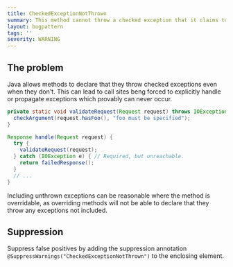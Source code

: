 ```yaml
---
title: CheckedExceptionNotThrown
summary: This method cannot throw a checked exception that it claims to. This may cause consumers of the API to incorrectly attempt to handle, or propagate, this exception.
layout: bugpattern
tags: ''
severity: WARNING
---
```


<!--
*** AUTO-GENERATED, DO NOT MODIFY ***
To make changes, edit the @BugPattern annotation or the explanation in docs/bugpattern.
-->


## The problem
Java allows methods to declare that they throw checked exceptions even when they
don't. This can lead to call sites beng forced to explicitly handle or propagate
exceptions which provably can never occur.

```java
private static void validateRequest(Request request) throws IOException {
  checkArgument(request.hasFoo(), "foo must be specified");
}

Response handle(Request request) {
  try {
    validateRequest(request);
  } catch (IOException e) { // Required, but unreachable.
    return failedResponse();
  }
  // ...
}
```

Including unthrown exceptions can be reasonable where the method is overridable,
as overriding methods will not be able to declare that they throw any exceptions
not included.

## Suppression
Suppress false positives by adding the suppression annotation `@SuppressWarnings("CheckedExceptionNotThrown")` to the enclosing element.
